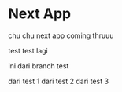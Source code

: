 # Next App

chu chu next app coming thruuu

test
test lagi

ini dari branch test

dari test 1
dari test 2
dari test 3
